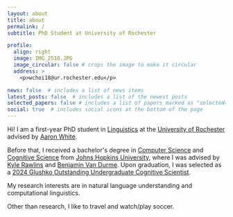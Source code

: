 ```yaml
---
layout: about
title: about
permalink: /
subtitle: PhD Student at University of Rochester

profile:
  align: right
  image: IMG_2518.JPG
  image_circular: false # crops the image to make it circular
  address: >
    <p>wchoi18@ur.rochester.edu</p>

news: false  # includes a list of news items
latest_posts: false  # includes a list of the newest posts
selected_papers: false # includes a list of papers marked as "selected={true}"
social: true  # includes social icons at the bottom of the page
---
```


Hi! I am a first-year PhD student in [Linguistics](https://www.sas.rochester.edu/lin/) at the [University of Rochester](https://rochester.edu/) advised by [Aaron White](https://aaronstevenwhite.io/).

Before that, I received a bachelor's degree in [Computer Science](https://www.cs.jhu.edu/) and [Cognitive Science](https://cogsci.jhu.edu/) from [Johns Hopkins University](https://www.jhu.edu/), where I was advised by [Kyle Rawlins](https://rawlins.io/) and [Benjamin Van Durme](https://www.cs.jhu.edu/~vandurme/). Upon graduation, I was selected as a [2024 Glushko Outstanding Undergraduate Cognitive Scientist](https://cogsci.jhu.edu/2024/05/14/2024-glushko-prize-winner-announced/).

My research interests are in natural language understanding and computational linguistics.

Other than research, I like to travel and watch/play soccer.
